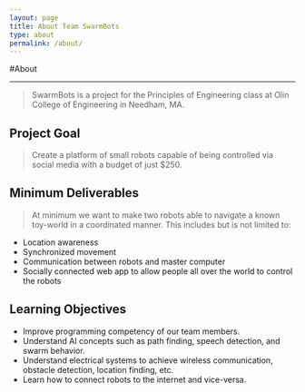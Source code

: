 ```yaml
---
layout: page
title: About Team SwarmBots
type: about
permalink: /about/
---
```


#About
- - -

> SwarmBots is a project for the Principles of Engineering class at Olin College of Engineering in Needham, MA. 

## Project Goal
> Create a platform of small robots capable of being controlled via social media with a budget of just $250.

## Minimum Deliverables
> At minimum we want to make two robots able to navigate a known toy-world in a coordinated manner. This includes but is not limited to:
* Location awareness
* Synchronized movement
* Communication between robots and master computer
* Socially connected web app to allow people all over the world to control the robots

## Learning Objectives
* Improve programming competency of our team members.
* Understand AI concepts such as path finding, speech detection, and swarm behavior.
* Understand electrical systems to achieve wireless communication, obstacle detection, location finding, etc.
* Learn how to connect robots to the internet and vice-versa.
